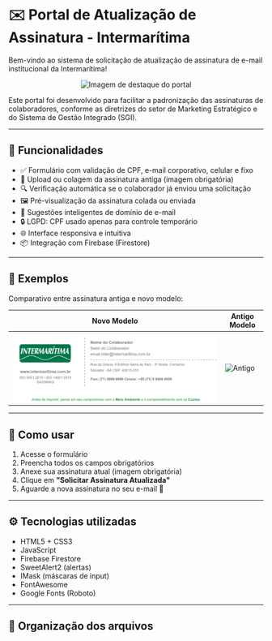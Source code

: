 # ✉️ Portal de Atualização de Assinatura - Intermarítima

Bem-vindo ao sistema de solicitação de atualização de assinatura de e-mail institucional da Intermarítima!

<p align="center">
  <img src="imagem.jpg" alt="Imagem de destaque do portal" width="600">
</p>

Este portal foi desenvolvido para facilitar a padronização das assinaturas de colaboradores, conforme as diretrizes do setor de Marketing Estratégico e do Sistema de Gestão Integrado (SGI).

---

## 🚀 Funcionalidades

- ✅ Formulário com validação de CPF, e-mail corporativo, celular e fixo
- 📎 Upload ou colagem da assinatura antiga (imagem obrigatória)
- 🔍 Verificação automática se o colaborador já enviou uma solicitação
- 🖼 Pré-visualização da assinatura colada ou enviada
- 🧠 Sugestões inteligentes de domínio de e-mail
- 🔒 LGPD: CPF usado apenas para controle temporário
- 🌐 Interface responsiva e intuitiva
- 📦 Integração com Firebase (Firestore)

---

## 📸 Exemplos

Comparativo entre assinatura antiga e novo modelo:

| Novo Modelo | Antigo Modelo |
|-------------|---------------|
| ![Novo](assinaturaexemplo.png) | ![Antigo](modelo%20antigo.jpg) |

---

## 🧠 Como usar

1. Acesse o formulário
2. Preencha todos os campos obrigatórios
3. Anexe sua assinatura atual (imagem obrigatória)
4. Clique em **"Solicitar Assinatura Atualizada"**
5. Aguarde a nova assinatura no seu e-mail 📧

---

## ⚙️ Tecnologias utilizadas

- HTML5 + CSS3
- JavaScript
- Firebase Firestore
- SweetAlert2 (alertas)
- IMask (máscaras de input)
- FontAwesome
- Google Fonts (Roboto)

---

## 📁 Organização dos arquivos

